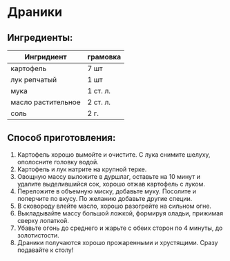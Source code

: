 
# Драники

## Ингредиенты:
|Ингридиент         |грамовка |
|-------------------|---------|
|картофель          | 7 шт    |
|лук репчатый       | 1 шт    |
|мука               | 1 ст. л.|
|масло растительное | 2 ст. л.|
|соль               | 2 г.    |


## Способ приготовления:

1. Картофель хорошо вымойте и очистите. С лука снимите шелуху, ополосните головку водой.
2. Картофель и лук натрите на крупной терке.
3. Овощную массу выложите в дуршлаг, оставьте на 10 минут и удалите выделившийся сок, хорошо отжав картофель с луком.
4. Переложите в объемную миску, добавьте муку. Посолите и поперчите по вкусу. По желанию добавьте другие специи.
5. В сковороду влейте масло, хорошо разогрейте на сильном огне. 
6. Выкладывайте массу большой ложкой, формируя оладьи, прижимая сверху лопаткой.
7. Убавьте огонь до среднего и жарьте с обеих сторон по 4 минуты, до золотистости.
8. Драники получаются хорошо прожаренными и хрустящими. Сразу подавайте к столу!